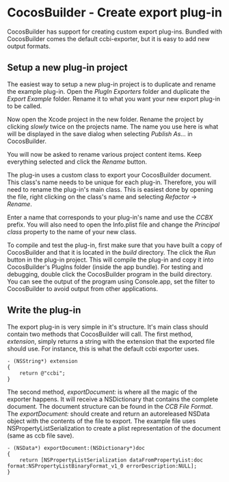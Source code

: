 # CocosBuilder - Create export plug-in

CocosBuilder has support for creating custom export plug-ins. Bundled with CocosBuilder comes the default ccbi-exporter, but it is easy to add new output formats.


## Setup a new plug-in project

The easiest way to setup a new plug-in project is to duplicate and rename the example plug-in. Open the _PlugIn Exporters_ folder and duplicate the _Export Example_ folder. Rename it to what you want your new export plug-in to be called.

Now open the Xcode project in the new folder. Rename the project by clicking _slowly_ twice on the projects name. The name you use here is what will be displayed in the save dialog when selecting _Publish As…_ in CocosBuilder.

You will now be asked to rename various project content items. Keep everything selected and click the _Rename_ button.

The plug-in uses a custom class to export your CocosBuilder document. This class's name needs to be unique for each plug-in. Therefore, you will need to rename the plug-in's main class. This is easiest done by opening the file, right clicking on the class's name and selecting _Refactor_ -> _Rename_.

Enter a name that corresponds to your plug-in's name and use the _CCBX_ prefix. You will also need to open the Info.plist file and change the _Principal class_ property to the name of your new class.

To compile and test the plug-in, first make sure that you have built a copy of CocosBuilder and that it is located in the _build_ directory. The click the _Run_ button in the plug-in project. This will compile the plug-in and copy it into CocosBuilder's PlugIns folder (inside the app bundle). For testing and debugging, double click the CocosBuilder program in the build directory. You can see the output of the program using Console.app, set the filter to CocosBuilder to avoid output from other applications.


## Write the plug-in

The export plug-in is very simple in it's structure. It's main class should contain two methods that CocosBuilder will call. The first method, _extension_, simply returns a string with the extension that the exported file should use. For instance, this is what the default ccbi exporter uses.

    - (NSString*) extension
    {
        return @"ccbi";
    }
    
The second method, _exportDocument:_ is where all the magic of the exporter happens. It will receive a NSDictionary that contains the complete document. The document structure can be found in the _CCB File Format_. The _exportDocument:_ should create and return an autoreleased NSData object with the contents of the file to export. The example file uses NSPropertyListSerialization to create a plist representation of the document (same as ccb file save).

    - (NSData*) exportDocument:(NSDictionary*)doc
    {
        return [NSPropertyListSerialization dataFromPropertyList:doc format:NSPropertyListBinaryFormat_v1_0 errorDescription:NULL];
    }